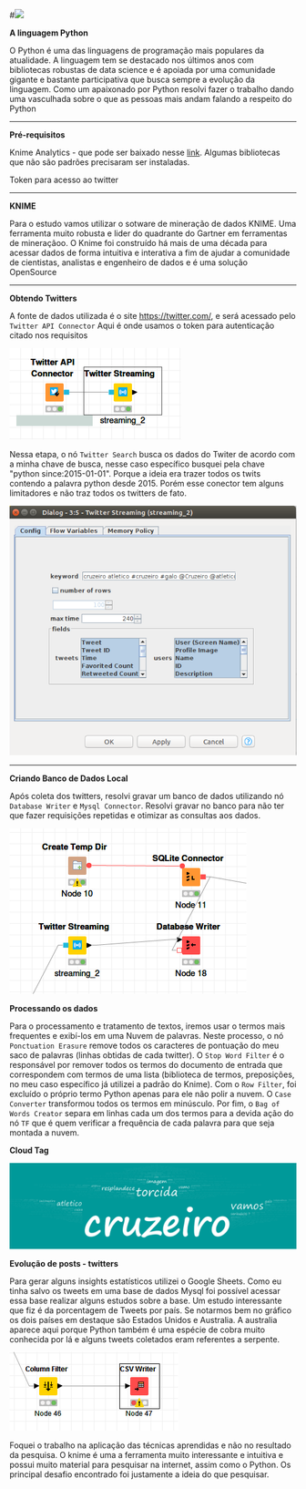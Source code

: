 #![ ](https://panda.ime.usp.br/aulasPython/static/aulasPython/_images/python-logo.png "Python")

**A linguagem Python**

O Python é uma das linguagens de programação mais populares da atualidade. A linguagem tem se destacado nos últimos anos com bibliotecas robustas de data science e é apoiada por uma comunidade gigante e bastante participativa que busca sempre a evolução da linguagem.
Como um apaixonado por Python resolvi fazer o trabalho dando uma vasculhada sobre o que as pessoas mais andam falando a respeito do Python
***

**Pré-requisitos**

Knime Analytics - que pode ser baixado nesse [link](https://www.knime.org/downloads/overview). Algumas bibliotecas que não são padrões precisaram ser instaladas.

Token para acesso ao twitter

***
**KNIME**

Para o estudo vamos utilizar o sotware de mineração de dados KNIME. Uma ferramenta muito robusta e lider do quadrante do Gartner em ferramentas de mineraçãoo. O Knime foi construído há mais de uma década para acessar dados de forma intuitiva e interativa a fim de ajudar a comunidade de cientistas, analistas e engenheiro de dados e é uma solução OpenSource

***
**Obtendo Twitters**

A fonte de dados utilizada é o site https://twitter.com/, e será acessado pelo `Twitter API Connector`
Aqui é onde usamos o token para autenticação citado nos requisitos

![ ](https://github.com/alancarlosilva/Ciencias_De_Dados_Big_Data/blob/master/RI/RI_Trabalho/Knime_Twitter.png  "Twitter_API")

Nessa etapa, o nó `Twitter Search` busca os dados do Twiter de acordo com a minha chave de busca, nesse caso específico busquei pela chave "python  since:2015-01-01". Porque a ideia era trazer todos os twits contendo a palavra python desde 2015. Porém esse conector tem alguns limitadores e não traz todos os twitters de fato.

![ ](https://github.com/alancarlosilva/Ciencias_De_Dados_Big_Data/blob/master/RI/RI_Trabalho/Config_twitter_streaming.png  "Twitter_Config")
***
**Criando Banco de Dados Local**

Após coleta dos twitters, resolvi gravar um banco de dados utilizando nó `Database Writer` e `Mysql Connector`. Resolvi gravar no banco para não ter que fazer requisições repetidas e otimizar as consultas aos dados. 

![ ](https://github.com/alancarlosilva/Ciencias_De_Dados_Big_Data/blob/master/RI/RI_Trabalho/twitter_bd.png  "twitter_bd")

**Processando os dados**

Para o processamento e tratamento de textos, iremos usar o termos mais frequentes e exibí-los em uma Nuvem de palavras. Neste processo, o nó `Ponctuation Erasure` remove todos os caracteres de pontuação do meu saco de palavras (linhas obtidas de cada twitter). O `Stop Word Filter` é o responsável por remover todos os termos do documento de entrada que correspondem com termos de uma lista (biblioteca de termos, preposições, no meu caso específico já utilizei a padrão do Knime). Com o `Row Filter`, foi excluído o próprio termo Python apenas para ele não polir a nuvem. O `Case Converter` transformou todos os termos em minúsculo. Por fim, o `Bag of Words Creator` separa em linhas cada um dos termos para a devida ação do nó `TF` que é quem verificar a frequência de cada palavra para que seja montada a nuvem.

**Cloud Tag**

![ ](https://github.com/alancarlosilva/Ciencias_De_Dados_Big_Data/blob/master/RI/RI_Trabalho/twitter_2.png "twitter_cloud_tag")

**Evolução de posts - twitters**

Para gerar alguns insights estatísticos utilizei o Google Sheets. Como eu tinha salvo os tweets em uma base de dados Mysql foi possível acessar essa base realizar alguns estudos sobre a base. Um estudo interessante que fiz é da porcentagem de Tweets por país. Se notarmos bem no gráfico os dois países em destaque são Estados Unidos e Australia. A australia aparece aqui porque Python também é uma espécie de cobra muito conhecida por lá e alguns tweets coletados eram referentes a serpente.


![ ]( https://github.com/alancarlosilva/Ciencias_De_Dados_Big_Data/blob/master/RI/RI_Trabalho/coluna_time.PNG "twitter_coluna")

Foquei o trabalho na aplicação das técnicas aprendidas e não no resultado da pesquisa. O knime é uma  a ferramenta muito interessante e intuitiva e possui muito material para pesquisar na internet, assim como o Python. Os principal desafio encontrado foi justamente a ideia do que pesquisar.

